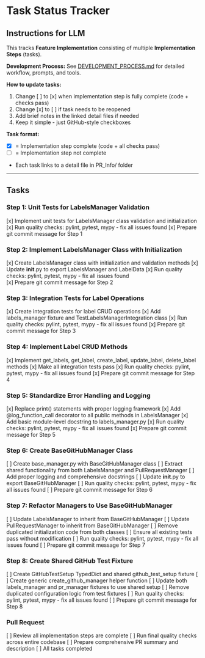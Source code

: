 # Task Status Tracker

## Instructions for LLM

This tracks **Feature Implementation** consisting of multiple **Implementation Steps** (tasks).

**Development Process:** See [DEVELOPMENT_PROCESS.md](./DEVELOPMENT_PROCESS.md) for detailed workflow, prompts, and tools.

**How to update tasks:**
1. Change [ ] to [x] when implementation step is fully complete (code + checks pass)
2. Change [x] to [ ] if task needs to be reopened
3. Add brief notes in the linked detail files if needed
4. Keep it simple - just GitHub-style checkboxes

**Task format:**
- [x] = Implementation step complete (code + all checks pass)
- [ ] = Implementation step not complete
- Each task links to a detail file in PR_Info/ folder

---

## Tasks

### Step 1: Unit Tests for LabelsManager Validation
[x] Implement unit tests for LabelsManager class validation and initialization
[x] Run quality checks: pylint, pytest, mypy - fix all issues found
[x] Prepare git commit message for Step 1

### Step 2: Implement LabelsManager Class with Initialization
[x] Create LabelsManager class with initialization and validation methods
[x] Update __init__.py to export LabelsManager and LabelData
[x] Run quality checks: pylint, pytest, mypy - fix all issues found  
[x] Prepare git commit message for Step 2

### Step 3: Integration Tests for Label Operations
[x] Create integration tests for label CRUD operations
[x] Add labels_manager fixture and TestLabelsManagerIntegration class
[x] Run quality checks: pylint, pytest, mypy - fix all issues found
[x] Prepare git commit message for Step 3

### Step 4: Implement Label CRUD Methods
[x] Implement get_labels, get_label, create_label, update_label, delete_label methods
[x] Make all integration tests pass
[x] Run quality checks: pylint, pytest, mypy - fix all issues found
[x] Prepare git commit message for Step 4

### Step 5: Standardize Error Handling and Logging
[x] Replace print() statements with proper logging framework
[x] Add @log_function_call decorator to all public methods in LabelsManager
[x] Add basic module-level docstring to labels_manager.py
[x] Run quality checks: pylint, pytest, mypy - fix all issues found
[x] Prepare git commit message for Step 5

### Step 6: Create BaseGitHubManager Class
[ ] Create base_manager.py with BaseGitHubManager class
[ ] Extract shared functionality from both LabelsManager and PullRequestManager
[ ] Add proper logging and comprehensive docstrings
[ ] Update __init__.py to export BaseGitHubManager
[ ] Run quality checks: pylint, pytest, mypy - fix all issues found
[ ] Prepare git commit message for Step 6

### Step 7: Refactor Managers to Use BaseGitHubManager
[ ] Update LabelsManager to inherit from BaseGitHubManager
[ ] Update PullRequestManager to inherit from BaseGitHubManager
[ ] Remove duplicated initialization code from both classes
[ ] Ensure all existing tests pass without modification
[ ] Run quality checks: pylint, pytest, mypy - fix all issues found
[ ] Prepare git commit message for Step 7

### Step 8: Create Shared GitHub Test Fixture
[ ] Create GitHubTestSetup TypedDict and shared github_test_setup fixture
[ ] Create generic create_github_manager helper function
[ ] Update both labels_manager and pr_manager fixtures to use shared setup
[ ] Remove duplicated configuration logic from test fixtures
[ ] Run quality checks: pylint, pytest, mypy - fix all issues found
[ ] Prepare git commit message for Step 8

### Pull Request
[ ] Review all implementation steps are complete
[ ] Run final quality checks across entire codebase
[ ] Prepare comprehensive PR summary and description
[ ] All tasks completed

